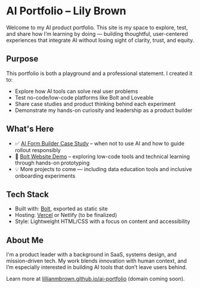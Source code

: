 # AI Portfolio – Lily Brown

Welcome to my AI product portfolio. This site is my space to explore, test, and share how I’m learning by doing — building thoughtful, user-centered experiences that integrate AI without losing sight of clarity, trust, and equity.

## Purpose

This portfolio is both a playground and a professional statement. I created it to:
- Explore how AI tools can solve real user problems
- Test no-code/low-code platforms like Bolt and Loveable
- Share case studies and product thinking behind each experiment
- Demonstrate my hands-on curiosity and leadership as a product builder

## What's Here

- ✅ [AI Form Builder Case Study](./form-builder-case-study/README.md) – when not to use AI and how to guide rollout responsibly 
- 🧪 [Bolt Website Demo](./bolt-website-demo/README.md) – exploring low-code tools and technical learning through hands-on prototyping
- 💡 More projects to come — including data education tools and inclusive onboarding experiments

## Tech Stack

- Built with: [Bolt](https://www.bolt.fun), exported as static site
- Hosting: [Vercel](https://vercel.com) or Netlify (to be finalized)
- Style: Lightweight HTML/CSS with a focus on content and accessibility

## About Me

I'm a product leader with a background in SaaS, systems design, and mission-driven tech. My work blends innovation with human context, and I’m especially interested in building AI tools that don’t leave users behind.

Learn more at [lillianmbrown.github.io/ai-portfolio](https://lillianmbrown.github.io/ai-portfolio) (domain coming soon).
